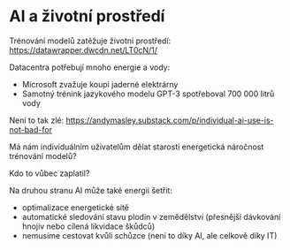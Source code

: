 # AI a životní prostředí

Trénování modelů zatěžuje životní prostředí:
https://datawrapper.dwcdn.net/LT0cN/1/

Datacentra potřebují mnoho energie a vody:
- Microsoft zvažuje koupi jaderné elektrárny
- Samotný trénink jazykového modelu GPT-3 spotřeboval 700 000 litrů vody

Není to tak zlé:
https://andymasley.substack.com/p/individual-ai-use-is-not-bad-for

Má nám individuálním uživatelům dělat starosti energetická náročnost trénování modelů?

Kdo to vůbec zaplatil?

Na druhou stranu AI může také energii šetřit:
- optimalizace energetické sítě
- automatické sledování stavu plodin v zemědělství (přesnější dávkování hnojiv nebo cílená likvidace škůdců)
- nemusíme cestovat kvůli schůzce (není to díky AI, ale celkově díky IT)
